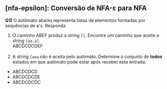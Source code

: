 ## [nfa-epsilon]: Conversão de NFA-ε para NFA

**Q1)** O autômato abaixo representa listas de elementos formadas por sequências de a's. Responda

1. O caminho ABEF produz a string `[]`. Encontre um caminho que aceite a string `[aa,a]`.<br>
ABCDCDCDEF<br><br>
2. A string `[aaa` não é aceita pelo autômato. Determine o conjunto de  **todos** estados em que autômato pode estar após receber esta entrada.
* ABCDCDCD 
* ABCDCDCDE 
* ABCDCDCDC 